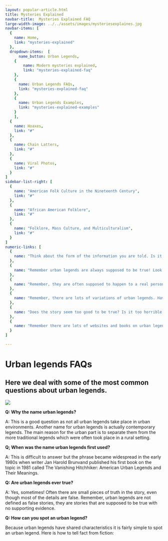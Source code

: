 ```yaml
---
layout: popular-article.html
title: Mysteries Explained
navbar-title:  Mysteries Explained FAQ
large-width-image: ../../assets/images/mysteriesexplaines.jpg
navbar-items: [
  {
    name: Home,
    link: "mysteries-explained"
  },
  dropdown-items:  [
      name_button: Urban Legends,
    {
        name: Modern mysteries explained,
        link: "mysteries-explained-faq"
    },
    {
      name: Urban Legends FAQs,
      link: "mysteries-explained-faq"
    },
    {
      name: Urban Legends Examples,
      link: "mysteries-explained-examples"
    }
    ],
  {
    name: Hoaxes,
    link: "#"
  },
  {
    name: Chain Latters,
    link: "#"
  },
  {
    name: Viral Photos,
    link: "#"
  }
]
sidebar-list-right: [
  {
    name: "American Folk Culture in the Nineteenth Century",
    link: "#"
  },
  {
    name: "African American Folklore",
    link: "#"
  },
  {
    name: "Folklore, Mass Culture, and Multiculturalism",
    link: "#"
  }
]
numeric-links: [
  {
    name: "Think about the form of the information you are told. Is it a story with a beginning, a middle and an end? Does the ending have a shock or a surprise? If so, it might be an urban legend."
  },
  {
    name: "Remember urban legends are always supposed to be true! Look for phrases like ‘this is a true story...’"
  },
  {
    name: "Remember, they are often supposed to happen to a real person, but not anybody that you can check with. Listen for phrases like ‘I heard this from the wife of someone at work’ or ‘A friend of a friend...'"
  },
  {
    name: "Remember, there are lots of variations of urban legends. Have you heard the same story before with slightly different details? If you have, then it’s probably an urban legend."
  },
  {
    name: "Does the story seem too good to be true? Is it too horrible or too funny to have really happened? If you think it is then it’s probably an urban legend."
  },
  {
    name: "Remember there are lots of websites and books on urban legends - if you don’t know, do a bit of research!"
  }
]

---
```


# Urban legends FAQs

## Here we deal with some of the most common questions about urban legends.

![](../../assets/images/mysteries-explained-img03.jpg)

**Q: Why the name urban legends?**

A: This is a good question as not all urban legends take place in urban environments. Another name for urban legends is actually contemporary legends. The main reason for the urban part is to separate them from the more traditional legends which were often took place in a rural setting.

**Q; When was the name urban legends first used?**

A: This is difficult to answer but the phrase became widespread in the early 1980s when writer Jan Harold Brunvand published his first book on the topic in 1981 called The Vanishing Hitchhiker: American Urban Legends and Their Meanings.

**Q: Are urban legends ever true?**

A: Yes, sometimes! Often there are small pieces of truth in the story, even though most of the details are false. Remember, urban legends are not defined as false stories, they are stories that are supposed to be true with no supporting evidence.

**Q: How can you spot an urban legend?**

Because urban legends have shared characteristics it is fairly simple to spot an urban legend. Here is how to tell fact from fiction:
